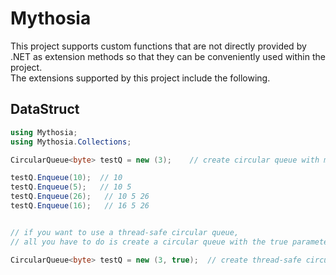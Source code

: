 # Mythosia
This project supports custom functions that are not directly provided by .NET as extension methods so that they can be conveniently used within the project. <br/>
The extensions supported by this project include the following. <br/>


## DataStruct
```c#
using Mythosia;
using Mythosia.Collections;

CircularQueue<byte> testQ = new (3);    // create circular queue with max size is 3

testQ.Enqueue(10);  // 10
testQ.Enqueue(5);   // 10 5
testQ.Enqueue(26);   // 10 5 26
testQ.Enqueue(16);   // 16 5 26


// if you want to use a thread-safe circular queue, 
// all you have to do is create a circular queue with the true parameter as below.

CircularQueue<byte> testQ = new (3, true);  // create thread-safe circular queue


```